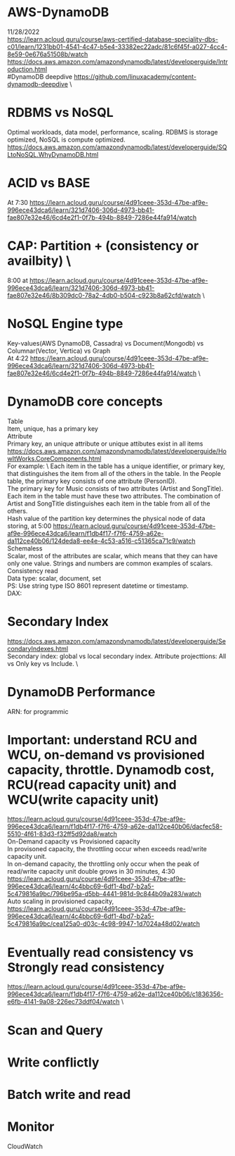 # AWS-DynamoDB
11/28/2022 \
https://learn.acloud.guru/course/aws-certified-database-speciality-dbs-c01/learn/1231bb01-4541-4c47-b5e4-33382ec22adc/81c6f45f-a027-4cc4-8e59-0e676a51508b/watch \
https://docs.aws.amazon.com/amazondynamodb/latest/developerguide/Introduction.html \
#DynamoDB deepdive
https://github.com/linuxacademy/content-dynamodb-deepdive \
# RDBMS vs NoSQL
Optimal workloads, data model, performance, scaling.
RDBMS is storage optimized, NoSQL is compute optimized. \
https://docs.aws.amazon.com/amazondynamodb/latest/developerguide/SQLtoNoSQL.WhyDynamoDB.html

# ACID vs BASE
At 7:30 https://learn.acloud.guru/course/4d91ceee-353d-47be-af9e-996ece43dca6/learn/321d7406-306d-4973-bb41-fae807e32e46/6cd4e2f1-0f7b-494b-8849-7286e44fa914/watch
# CAP: Partition + (consistency or availbity) \
8:00 at https://learn.acloud.guru/course/4d91ceee-353d-47be-af9e-996ece43dca6/learn/321d7406-306d-4973-bb41-fae807e32e46/8b309dc0-78a2-4db0-b504-c923b8a62cfd/watch \
# NoSQL Engine type
Key-values(AWS DynamoDB, Cassadra) vs Document(Mongodb) vs Columnar(Vector, Vertica) vs Graph \
At 4:22 https://learn.acloud.guru/course/4d91ceee-353d-47be-af9e-996ece43dca6/learn/321d7406-306d-4973-bb41-fae807e32e46/6cd4e2f1-0f7b-494b-8849-7286e44fa914/watch \
# DynamoDB core concepts
Table \
Item, unique, has a primary key \
Attribute \
Primary key, an unique attribute or unique attibutes exist in all items \
https://docs.aws.amazon.com/amazondynamodb/latest/developerguide/HowItWorks.CoreComponents.html \
For example: \ 
Each item in the table has a unique identifier, or primary key, that distinguishes the item from all of the others in the table. In the People table, the primary key consists of one attribute (PersonID). \
The primary key for Music consists of two attributes (Artist and SongTitle). Each item in the table must have these two attributes. The combination of Artist and SongTitle distinguishes each item in the table from all of the others. \
Hash value of the partition key determines the physical node of data storing, at 5:00 https://learn.acloud.guru/course/4d91ceee-353d-47be-af9e-996ece43dca6/learn/f1db4f17-f7f6-4759-a62e-da112ce40b06/124deda8-ee4e-4c53-a516-c51365ca71c9/watch \
Schemaless \
Scalar, most of the attributes are scalar, which means that they can have only one value. Strings and numbers are common examples of scalars. \
Consistency read \
Data type: scalar, document, set \
PS: Use string type ISO 8601 represent datetime or timestamp.\
DAX:
# Secondary Index 
https://docs.aws.amazon.com/amazondynamodb/latest/developerguide/SecondaryIndexes.html \
Secondary index: global vs local secondary index. Attribute projecttions: All vs Only key vs Include. \

# DynamoDB Performance

ARN: for programmic

# Important: understand RCU and WCU, on-demand vs provisioned capacity, throttle. Dynamodb cost, RCU(read capacity unit) and WCU(write capacity unit)
https://learn.acloud.guru/course/4d91ceee-353d-47be-af9e-996ece43dca6/learn/f1db4f17-f7f6-4759-a62e-da112ce40b06/dacfec58-5510-4f61-83d3-f32ff5d92da8/watch \
On-Demand capacity vs Provisioned capacity \
In provisoned capacity, the throttling occur when exceeds read/write capacity unit. \
In on-demand capacity, the throttling only occur when the peak of read/write capacity unit double grows in 30 minutes, 4:30 https://learn.acloud.guru/course/4d91ceee-353d-47be-af9e-996ece43dca6/learn/4c4bbc69-6df1-4bd7-b2a5-5c479816a9bc/796be95a-d5bb-4441-981d-9c844b09a283/watch \
Auto scaling in provisioned capacity, https://learn.acloud.guru/course/4d91ceee-353d-47be-af9e-996ece43dca6/learn/4c4bbc69-6df1-4bd7-b2a5-5c479816a9bc/cea125a0-d03c-4c98-9947-1d7024a48d02/watch


# Eventually read consistency vs Strongly read consistency
https://learn.acloud.guru/course/4d91ceee-353d-47be-af9e-996ece43dca6/learn/f1db4f17-f7f6-4759-a62e-da112ce40b06/c1836356-e6fb-4141-9a08-226ec73ddf04/watch \

# Scan and Query

# Write conflictly

# Batch write and read

# Monitor
CloudWatch
